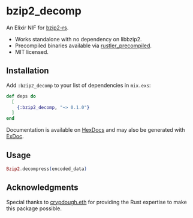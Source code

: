 # bzip2_decomp
An Elixir NIF for [bzip2-rs](https://github.com/paolobarbolini/bzip2-rs).
- Works standalone with no dependency on libbzip2.
- Precompiled binaries available via [rustler_precompiled](https://github.com/philss/rustler_precompiled).
- MIT licensed.

## Installation
Add `:bzip2_decomp` to your list of dependencies in `mix.exs`:

<!-- BEGIN: VERSION -->
```elixir
def deps do
  [
    {:bzip2_decomp, "~> 0.1.0"}
  ]
end
```
<!-- END: VERSION -->

Documentation is available on [HexDocs](https://hexdocs.pm/bzip2_decomp/readme.html) and may also be generated with [ExDoc](https://github.com/elixir-lang/ex_doc).

## Usage
```elixir
Bzip2.decompress(encoded_data)
```

## Acknowledgments
Special thanks to [crypdough.eth](https://github.com/crypdoughdoteth) for providing the Rust expertise to make this package possible.
